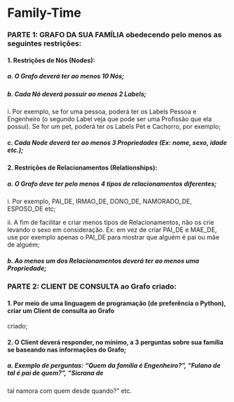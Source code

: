 # Family-Time

### PARTE 1: GRAFO DA SUA FAMÍLIA obedecendo pelo menos as seguintes restrições:
#### 1. Restrições de Nós (Nodes):
##### a. O Grafo deverá ter ao menos 10 Nós;
##### b. Cada Nó deverá possuir ao menos 2 Labels;

i. Por exemplo, se for uma pessoa, poderá ter os Labels Pessoa e Engenheiro (o segundo Label
veja que pode ser uma Profissão que ela possui). Se for um pet, poderá ter os Labels Pet e
Cachorro, por exemplo;

##### c. Cada Node deverá ter ao menos 3 Propriedades (Ex: nome, sexo, idade etc.);

#### 2. Restrições de Relacionamentos (Relationships):
##### a. O Grafo deve ter pelo menos 4 tipos de relacionamentos diferentes;

i. Por exemplo, PAI_DE, IRMAO_DE, DONO_DE, NAMORADO_DE, ESPOSO_DE etc;

ii. A fim de facilitar e criar menos tipos de Relacionamentos, não os crie levando o sexo em
consideração. Ex: em vez de criar PAI_DE e MAE_DE, use por exemplo apenas o PAI_DE para
mostrar que alguém é pai ou mãe de alguém;

##### b. Ao menos um dos Relacionamentos deverá ter ao menos uma Propriedade;

### PARTE 2: CLIENT DE CONSULTA ao Grafo criado:
#### 1. Por meio de uma linguagem de programação (de preferência o Python), criar um Client de consulta ao Grafo
criado;
#### 2. O Client deverá responder, no mínimo, a 3 perguntas sobre sua família se baseando nas informações do Grafo;
##### a. Exemplo de perguntas: “Quem da família é Engenheiro?”, “Fulano de tal é pai de quem?”, “Sicrana de
tal namora com quem desde quando?” etc.
